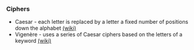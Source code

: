 ### Ciphers

* Caesar - each letter is replaced by a letter a fixed number of positions down the alphabet [(wiki)](https://en.wikipedia.org/wiki/Caesar_cipher)
* Vigenère - uses a series of Caesar ciphers based on the letters of a keyword [(wiki)](https://en.wikipedia.org/wiki/Vigen%C3%A8re_cipher)